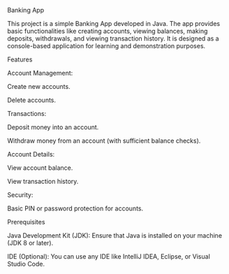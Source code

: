 Banking App

This project is a simple Banking App developed in Java. The app provides basic functionalities like creating accounts, viewing balances, making deposits, withdrawals, and viewing transaction history. It is designed as a console-based application for learning and demonstration purposes.

Features

Account Management:

Create new accounts.

Delete accounts.

Transactions:

Deposit money into an account.

Withdraw money from an account (with sufficient balance checks).

Account Details:

View account balance.

View transaction history.

Security:

Basic PIN or password protection for accounts.

Prerequisites

Java Development Kit (JDK): Ensure that Java is installed on your machine (JDK 8 or later).

IDE (Optional): You can use any IDE like IntelliJ IDEA, Eclipse, or Visual Studio Code.

